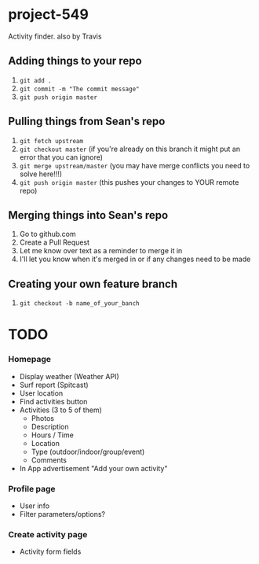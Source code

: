 # project-549
Activity finder.
also by Travis


## Adding things to your repo
1. `git add .`
2. `git commit -m "The commit message"`
3. `git push origin master`

## Pulling things from Sean's repo
1. `git fetch upstream`
2. `git checkout master` (if you're already on this branch it might put an error that you can ignore)
3. `git merge upstream/master` (you may have merge conflicts you need to solve here!!!)
4. `git push origin master` (this pushes your changes to YOUR remote repo)

## Merging things into Sean's repo
1. Go to github.com
2. Create a Pull Request
3. Let me know over text as a reminder to merge it in
4. I'll let you know when it's merged in or if any changes need to be made

## Creating your own feature branch
1. `git checkout -b name_of_your_banch`


# TODO

### Homepage
- Display weather (Weather API)
- Surf report (Spitcast)
- User location
- Find activities button
- Activities (3 to 5 of them)
  - Photos
  - Description
  - Hours / Time
  - Location
  - Type (outdoor/indoor/group/event)
  - Comments
- In App advertisement "Add your own activity"

### Profile page
- User info
- Filter parameters/options?

### Create activity page
- Activity form fields
